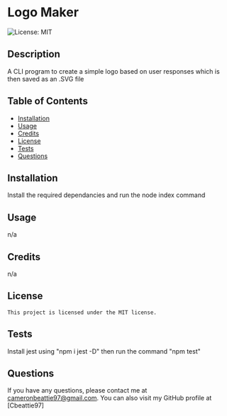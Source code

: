 # Logo Maker
  ![License: MIT](https://img.shields.io/badge/License-MIT-yellow.svg)
  ## Description
  A CLI program to create a simple logo based on user responses which is then saved as an .SVG file
  ## Table of Contents
  - [Installation](#installation)
  - [Usage](#usage)
  - [Credits](#credits)
  - [License](#license)
  - [Tests](#tests)
  - [Questions](#questions)
  ## Installation
  Install the required dependancies and run the node index command
  ## Usage
  n/a
  ## Credits
  n/a
  ## License
    This project is licensed under the MIT license.
  ## Tests
  Install jest using "npm i jest -D" then run the command "npm test"
  ## Questions
  If you have any questions, please contact me at cameronbeattie97@gmail.com.
  You can also visit my GitHub profile at [Cbeattie97]
